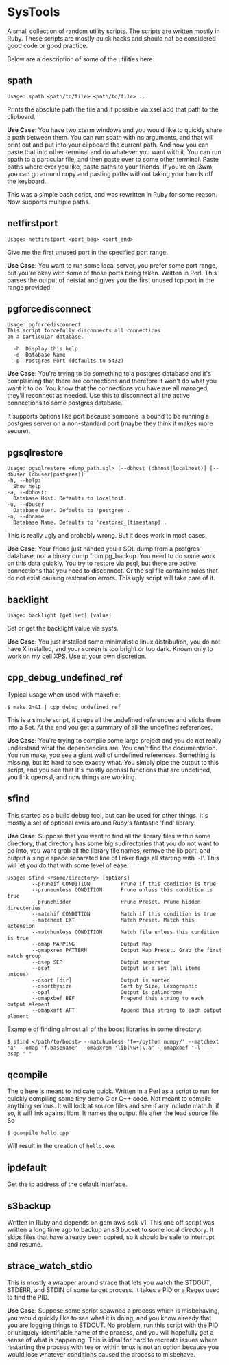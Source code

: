 # SysTools

A small collection of random utility scripts. The scripts are written mostly in Ruby. 
These scripts are mostly quick hacks and should not be considered good code or good practice.

Below are a description of some of the utilities here.

## spath

```
Usage: spath <path/to/file> <path/to/file> ...
```
Prints the absolute path the file and if possible via xsel add that path to the clipboard.

**Use Case**: You have two xterm windows and you would like to quickly share a path between them. 
You can run spath with no arguments, and that will print out and put into your clipboard the current path. 
And now you can paste that into other terminal and do whatever you want with it. 
You can run spath to a particular file, and then paste over to some other terminal. 
Paste paths where ever you like, paste paths to your friends. 
If you're on i3wm, you can go around copy and pasting paths without taking your hands off the keyboard.

This was a simple bash script, and was rewritten in Ruby for some reason.
Now supports multiple paths.

## netfirstport

```
Usage: netfirstport <port_beg> <port_end>
```

Give me the first unused port in the specified port range.

**Use Case**: You want to run some local server, you prefer some port range, but you're okay with some of those ports being taken. Written in Perl. This parses the output of netstat and gives you the first unused tcp port in the range provided.

## pgforcedisconnect

```
Usage: pgforcedisconnect
This script forcefully disconnects all connections
on a particular database.

  -h  Display this help
  -d  Database Name 
  -p  Postgres Port (defaults to 5432)
```

**Use Case**: You're trying to do something to a postgres database and it's complaining that there are connections and therefore it won't do what you want it to do. You know that the connections you have are all managed, they'll reconnect as needed. Use this to disconnect all the active connections to some postgres database.

It supports options like port because someone is bound to be running a postgres server on a non-standard port (maybe they think it makes more secure).

## pgsqlrestore

```
Usage: pgsqlrestore <dump_path.sql> [--dbhost (dbhost|localhost)] [--dbuser (dbuser|postgres)]
-h, --help:
  Show help
-a, --dbhost:
  Database Host. Defaults to localhost.
-u, --dbuser
  Database User. Defaults to 'postgres'.
-n, --dbname
  Database Name. Defaults to 'restored_[timestamp]'.

```

This is really ugly and probably wrong. But it does work in most cases.

**Use Case**: Your friend just handed you a SQL dump from a postgres database, not a binary dump from pg_backup. You need to do some work on this data quickly. You try to restore via psql, but there are active connections that you need to disconnect. Or the sql file contains roles that do not exist causing restoration errors. This ugly script will take care of it.

## backlight

```
Usage: backlight [get|set] [value]
```

Set or get the backlight value via sysfs. 

**Use Case**: You just installed some minimalistic linux distribution, you do not have X installed, and your screen is too bright or too dark. 
Known only to work on my dell XPS. Use at your own discretion.

## cpp\_debug\_undefined\_ref

Typical usage when used with makefile:
```
$ make 2>&1 | cpp_debug_undefined_ref
```

This is a simple script, it greps all the undefined references and sticks them into a Set. At the end you get a summary of all the undefined references.

**Use Case**: You're trying to compile some large project and you do not really understand what the dependencies are. You can't find the documentation. You run make, you see a giant wall of undefined references. Something is missing, but its hard to see exactly what. You simply pipe the output to this script, and you see that it's mostly openssl functions that are undefined, you link openssl, and now things are working.

## sfind

This started as a build debug tool, but can be used for other things. It's mostly a set of optional evals around Ruby's fantastic 'find' library.

**Use Case**: Suppose that you want to find all the library files within some directory, that directory has some big sudirectories that you do not want to go into, you want grab all the library file names, remove the lib part, and output a single space separated line of linker flags all starting with '-l'. This will let you do that with some level of ease.

```
Usage: sfind </some/directory> [options]
        --pruneif CONDITION          Prune if this condition is true
        --pruneunless CONDITION      Prune unless this condition is true
        --prunehidden                Prune Preset. Prune hidden directories
        --matchif CONDITION          Match if this condition is true
        --matchext EXT               Match Preset. Match this extension
        --matchunless CONDITION      Match file unless this condition is true
        --omap MAPPING               Output Map
        --omapxrem PATTERN           Output Map Preset. Grab the first match group
        --osep SEP                   Output seperator
        --oset                       Output is a Set (all items unique)
        --osort [dir]                Output is sorted
        --osortbysize                Sort by Size, Lexographic
        --opal                       Output is palindrome
        --omapxbef BEF               Prepend this string to each output element
        --omapxaft AFT               Append this string to each output element

```
Example of finding almost all of the boost libraries in some directory:
```
$ sfind </path/to/boost> --matchunless 'f=~/python|numpy/' --matchext 'a' --omap 'f.basename' --omapxrem 'lib(\w+)\.a' --omapxbef '-l' --osep " "
```

## qcompile

The q here is meant to indicate quick. Written in a Perl as a script to run for quickly compiling some tiny demo C or C++ code.
Not meant to compile anything serious. It will look at source files and see if any include math.h, if so, it will link against
libm. It names the output file after the lead source file. So
```
$ qcompile hello.cpp
```
Will result in the creation of `hello.exe`.

## ipdefault

Get the ip address of the default interface.

## s3backup

Written in Ruby and depends on gem aws-sdk-v1. This one off script was written a long time ago to backup
an s3 bucket to some local directory. It skips files that have already been copied, so it should be safe
to interrupt and resume. 

## strace_watch_stdio

This is mostly a wrapper around strace that lets you watch
the STDOUT, STDERR, and STDIN of some target process. It takes a PID or a Regex
used to find the PID.

**Use Case**: Suppose some script spawned a process which is misbehaving, you
would quickly like to see what it is doing, and you know already that you are logging
things to STDOUT. No problem, run this script with the PID or uniquely-identifiable name 
of the process, and you will hopefully get a sense of what is happening. This is ideal
for hard to recreate issues where restarting the process with tee or within tmux is not an option
because you would lose whatever conditions caused the process to misbehave.

